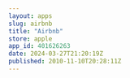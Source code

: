 ```yaml
---
layout: apps
slug: airbnb
title: "Airbnb"
store: apple
app_id: 401626263
date: 2024-03-27T21:20:19Z
published: 2010-11-10T20:28:11Z
---
```

